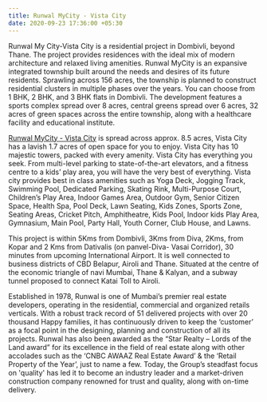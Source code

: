 ```yaml
---
title: Runwal MyCity - Vista City
date: 2020-09-23 17:36:00 +05:30
---
```


Runwal My City-Vista City is a residential project in Dombivli, beyond Thane. The project provides residences with the ideal mix of modern architecture and relaxed living amenities. Runwal MyCity is an expansive integrated township built around the needs and desires of its future residents. Sprawling across 156 acres, the township is planned to construct residential clusters in multiple phases over the years. You can choose from 1 BHK, 2 BHK, and 3 BHK flats in Dombivli. The development features a sports complex spread over 8 acres, central greens spread over 6 acres, 32 acres of green spaces across the entire township, along with a healthcare facility and educational institute.

[Runwal MyCity - Vista City](https://homecapital.in/property/497/runwal-mycity---vista-city-2-bhk) is spread across approx. 8.5 acres, Vista City has a lavish 1.7 acres of open space for you to enjoy. Vista City has 10 majestic towers, packed with every amenity. Vista City has everything you seek. From multi-level parking to state-of-the-art elevators, and a fitness centre to a kids’ play area, you will have the very best of everything. Vista city provides best in class amenities such as Yoga Deck, Jogging Track, Swimming Pool, Dedicated Parking, Skating Rink, Multi-Purpose Court, Children’s Play Area, Indoor Games Area, Outdoor Gym, Senior Citizen Space, Health Spa, Pool Deck, Lawn Seating, Kids Zones, Sports Zone, Seating Areas, Cricket Pitch, Amphitheatre, Kids Pool, Indoor kids Play Area, Gymnasium, Main Pool, Party Hall, Youth Corner, Club House, and Lawns.

This project is within 5Kms from Dombivli, 3Kms from Diva, 2Kms, from Kopar and 2 Kms from Dativalis (on panvel-Diva- Vasai Corridor), 30 minutes from upcoming International Airport. It is well connected to business districts of CBD Belapur, Airoli and Thane. Situated at the centre of the economic triangle of navi Mumbai, Thane & Kalyan, and a subway tunnel proposed to connect Katai Toll to Airoli.

Established in 1978, Runwal is one of Mumbai’s premier real estate developers, operating in the residential, commercial and organized retails verticals. With a robust track record of 51 delivered projects with over 20 thousand Happy families, it has continuously driven to keep the ‘customer’ as a focal point in the designing, planning and construction of all its projects. Runwal has also been awarded as the “Star Realty – Lords of the Land award” for its excellence in the field of real estate along with other accolades such as the ‘CNBC AWAAZ Real Estate Award’ & the ‘Retail Property of the Year’, just to name a few. Today, the Group’s steadfast focus on 'quality' has led it to become an industry leader and a market-driven construction company renowned for trust and quality, along with on-time delivery.